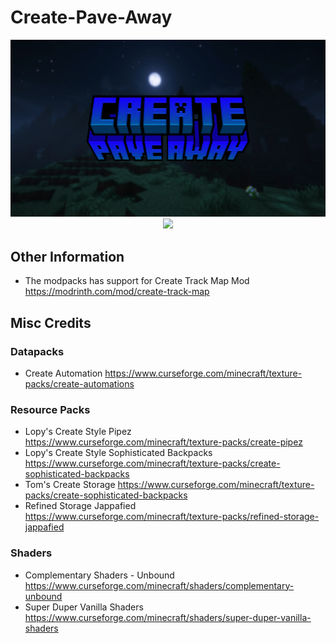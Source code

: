 # Create-Pave-Away

<div align="center">
  <img src="https://github.com/GamerVerse722/Create-Pave-Away/blob/main/Create%20Pave%20Away%20Wide.png?raw=true">
  <a href="https://discord.gg/AjE6VMmRJ4"><img src="https://dcbadge.vercel.app/api/server/AjE6VMmRJ4"></a>
</div>

## Other Information
- The modpacks has support for Create Track Map Mod https://modrinth.com/mod/create-track-map

## Misc Credits
### Datapacks
- Create Automation https://www.curseforge.com/minecraft/texture-packs/create-automations
### Resource Packs
- Lopy's Create Style Pipez https://www.curseforge.com/minecraft/texture-packs/create-pipez
- Lopy's Create Style Sophisticated Backpacks https://www.curseforge.com/minecraft/texture-packs/create-sophisticated-backpacks
- Tom's Create Storage https://www.curseforge.com/minecraft/texture-packs/create-sophisticated-backpacks
- Refined Storage Jappafied https://www.curseforge.com/minecraft/texture-packs/refined-storage-jappafied
### Shaders
- Complementary Shaders - Unbound https://www.curseforge.com/minecraft/shaders/complementary-unbound
- Super Duper Vanilla Shaders https://www.curseforge.com/minecraft/shaders/super-duper-vanilla-shaders
